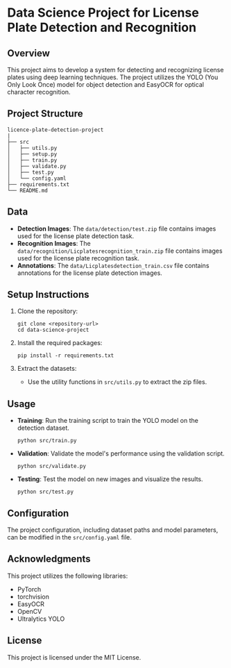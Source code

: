 # Data Science Project for License Plate Detection and Recognition

## Overview
This project aims to develop a system for detecting and recognizing license plates using deep learning techniques. The project utilizes the YOLO (You Only Look Once) model for object detection and EasyOCR for optical character recognition.

## Project Structure
```
licence-plate-detection-project
|
├── src
│   ├── utils.py
│   ├── setup.py
│   ├── train.py
│   ├── validate.py
│   ├── test.py
│   └── config.yaml
├── requirements.txt
└── README.md
```

## Data
- **Detection Images**: The `data/detection/test.zip` file contains images used for the license plate detection task.
- **Recognition Images**: The `data/recognition/Licplatesrecognition_train.zip` file contains images used for the license plate recognition task.
- **Annotations**: The `data/Licplatesdetection_train.csv` file contains annotations for the license plate detection images.

## Setup Instructions
1. Clone the repository:
   ```
   git clone <repository-url>
   cd data-science-project
   ```

2. Install the required packages:
   ```
   pip install -r requirements.txt
   ```

3. Extract the datasets:
   - Use the utility functions in `src/utils.py` to extract the zip files.

## Usage
- **Training**: Run the training script to train the YOLO model on the detection dataset.
  ```
  python src/train.py
  ```

- **Validation**: Validate the model's performance using the validation script.
  ```
  python src/validate.py
  ```

- **Testing**: Test the model on new images and visualize the results.
  ```
  python src/test.py
  ```

## Configuration
The project configuration, including dataset paths and model parameters, can be modified in the `src/config.yaml` file.

## Acknowledgments
This project utilizes the following libraries:
- PyTorch
- torchvision
- EasyOCR
- OpenCV
- Ultralytics YOLO

## License
This project is licensed under the MIT License.
